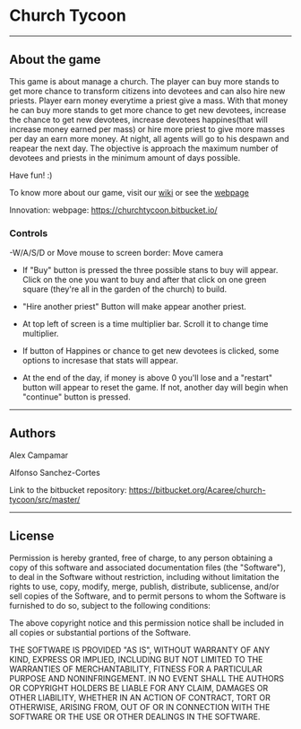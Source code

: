 # Church Tycoon

---

## About the game

This game is about manage a church. The player can buy more stands to get more chance to transform citizens into devotees and can also hire new priests. Player earn money everytime a priest give a mass. With that money he can buy more stands to get more chance to get new devotees, increase the chance to get new devotees, increase devotees happines(that will increase money earned per mass) or hire more priest to give more masses per day an earn more money. At night, all agents will go to his despawn and reapear the next day. The objective is approach the maximum number of devotees and priests in the minimum amount of days possible. 

Have fun! :)

To know more about our game, visit our [wiki](https://bitbucket.org/Acaree/church-tycoon/wiki/Home)
or see the [webpage](https://churchtycoon.bitbucket.io/)

Innovation: webpage: https://churchtycoon.bitbucket.io/

### Controls

-W/A/S/D or Move mouse to screen border: Move camera

- If "Buy" button is pressed the three possible stans to buy will appear. Click on the one you want to buy and after that click on one green square (they're all in the garden of the church) to build.

- "Hire another priest" Button will make appear another priest.

- At top left of screen is a time multiplier bar. Scroll it to change time multiplier.

- If button of Happines or chance to get new devotees is clicked, some options to incresase that stats will appear.

- At the end of the day, if money is above 0 you'll lose and a "restart" button will appear to reset the game. If not, another day will begin when "continue" button is pressed.

---

## Authors

Alex Campamar

Alfonso Sanchez-Cortes

Link to the bitbucket repository: https://bitbucket.org/Acaree/church-tycoon/src/master/ 

---

## License

Permission is hereby granted, free of charge, to any person obtaining a copy of this software and associated documentation files (the "Software"), to deal 
in the Software without restriction, including without limitation the rights to use, copy, modify, merge, publish, distribute, sublicense, and/or sell copies 
of the Software, and to permit persons to whom the Software is furnished to do so, subject to the following conditions:

The above copyright notice and this permission notice shall be included in all copies or substantial portions of the Software.

THE SOFTWARE IS PROVIDED "AS IS", WITHOUT WARRANTY OF ANY KIND, EXPRESS OR IMPLIED, INCLUDING BUT NOT LIMITED TO THE WARRANTIES OF MERCHANTABILITY, FITNESS 
FOR A PARTICULAR PURPOSE AND NONINFRINGEMENT. IN NO EVENT SHALL THE AUTHORS OR COPYRIGHT HOLDERS BE LIABLE FOR ANY CLAIM, DAMAGES OR OTHER LIABILITY, WHETHER IN
 AN ACTION OF CONTRACT, TORT OR OTHERWISE, ARISING FROM, OUT OF OR IN CONNECTION WITH THE SOFTWARE OR THE USE OR OTHER DEALINGS IN THE SOFTWARE.
